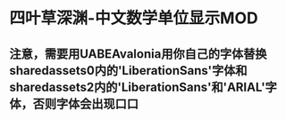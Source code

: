 # 四叶草深渊-中文数学单位显示MOD

## 注意，需要用UABEAvalonia用你自己的字体替换sharedassets0内的'LiberationSans'字体和sharedassets2内的'LiberationSans'和'ARIAL'字体，否则字体会出现口口
